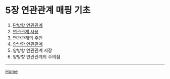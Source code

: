 # 5장 연관관계 매핑 기초

1. [단방향 연관관계](./01.md)
2. [연관관계 사용](./02.md)
4. 연관관계의 주인
3. [양방향 연관관계](./03.md)
5. 양방향 연관관계 저장
6. 양방향 연관관계의 주의점

-----
[Home](/README.md)
